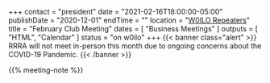 +++
contact = "president"
date = "2021-02-16T18:00:00-05:00"
publishDate = "2020-12-01"
endTime = ""
location = "[W0ILO Repeaters](/radios/)"
title = "February Club Meeting"
dates = [ "Business Meetings" ]
outputs = [ "HTML", "Calendar" ]
status = "on w0ilo"
+++
{{< banner class="alert" >}}
RRRA will not meet in-person this month due to ongoing concerns
about the COVID-19 Pandemic.
{{< /banner >}}

{{% meeting-note %}}
